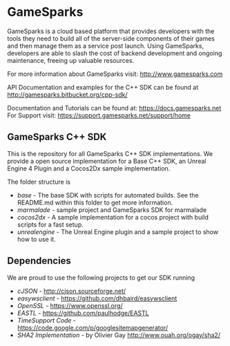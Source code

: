 # GameSparks

GameSparks is a cloud based platform that provides developers with the tools they need to build all of the server-side components of their games and then manage them as a service post launch.  Using GameSparks, developers are able to slash the cost of backend development and ongoing maintenance, freeing up valuable resources.

For more information about GameSparks visit: http://www.gamesparks.com

API Documentation and examples for the C++ SDK can be found at http://gamesparks.bitbucket.org/cpp-sdk/

Documentation and Tutorials can be found at: https://docs.gamesparks.net
For Support visit: https://support.gamesparks.net/support/home  


## GameSparks C++ SDK 

This is the repository for all GameSparks C++ SDK implementations. We provide a open source implementation for a Base C++ SDK, an Unreal Engine 4 Plugin and a Cocos2Dx sample implementation.

The folder structure is 

* *base* - The base SDK with scripts for automated builds. See the README.md within this folder to get more information.
* *marmalade* - sample project and GameSparks SDK for marmalade
* *cocos2dx* - A sample implementation for a cocos project with build scripts for a fast setup.
* *unrealengine* - The Unreal Engine plugin and a sample project to show how to use it.

## Dependencies

We are proud to use the following projects to get our SDK running

* *cJSON* - http://cjson.sourceforge.net/
* *easywsclient* - https://github.com/dhbaird/easywsclient
* *OpenSSL* - https://www.openssl.org/
* *EASTL* - https://github.com/paulhodge/EASTL
* *TimeSupport Code* - https://code.google.com/p/googlesitemapgenerator/
* *SHA2 Implementation* - by Olivier Gay http://www.ouah.org/ogay/sha2/
